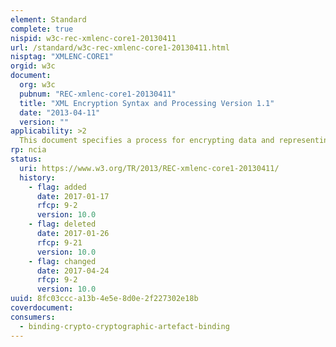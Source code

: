 ```yaml
---
element: Standard
complete: true
nispid: w3c-rec-xmlenc-core1-20130411
url: /standard/w3c-rec-xmlenc-core1-20130411.html
nisptag: "XMLENC-CORE1"
orgid: w3c
document:
  org: w3c
  pubnum: "REC-xmlenc-core1-20130411"
  title: "XML Encryption Syntax and Processing Version 1.1"
  date: "2013-04-11"
  version: ""
applicability: >2
  This document specifies a process for encrypting data and representing the result in XML. The data may be in a variety of formats, including octet streams and other unstructured data, or structured data formats such as XML documents, an XML element, or XML element content. The result of encrypting data is an XML Encryption element that contains or references the cipher data.
rp: ncia
status:
  uri: https://www.w3.org/TR/2013/REC-xmlenc-core1-20130411/
  history: 
    - flag: added
      date: 2017-01-17
      rfcp: 9-2
      version: 10.0
    - flag: deleted
      date: 2017-01-26
      rfcp: 9-21
      version: 10.0
    - flag: changed
      date: 2017-04-24
      rfcp: 9-2
      version: 10.0
uuid: 8fc03ccc-a13b-4e5e-8d0e-2f227302e18b
coverdocument:
consumers:
  - binding-crypto-cryptographic-artefact-binding
---
```


